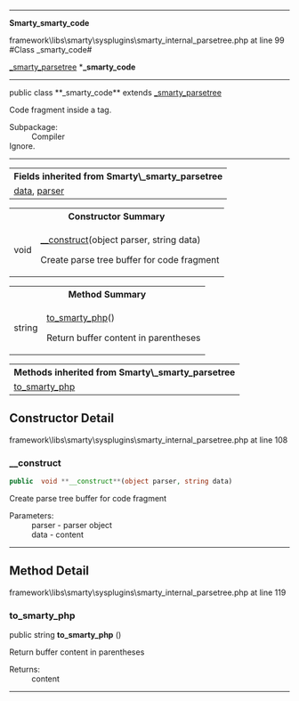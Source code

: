 
- - -

**Smarty\_smarty_code**
<div class="location">framework\libs\smarty\sysplugins\smarty_internal_parsetree.php at line 99</div>
#Class _smarty_code#

<a href="https://github.com/JeyDotC/Hirudo-docs/blob/master/smarty/_smarty_parsetree.html">_smarty_parsetree</a>
    ***_smarty_code**


- - -

<p class="signature">public  class **_smarty_code**
extends <a href="https://github.com/JeyDotC/Hirudo-docs/blob/master/smarty/_smarty_parsetree.html">_smarty_parsetree</a>

</p>

<div class="comment" id="overview_description"><p>Code fragment inside a tag.</p></div>

<dl>
<dt>Subpackage:</dt>
<dd>Compiler</dd>
<dt>Ignore.</dt>
</dl>

- - -

<table class="inherit">
<tr><th colspan="2">Fields inherited from Smarty\_smarty_parsetree</th></tr>
<tr><td><a href="https://github.com/JeyDotC/Hirudo-docs/blob/master/smarty/_smarty_parsetree.html#data">data</a>, <a href="https://github.com/JeyDotC/Hirudo-docs/blob/master/smarty/_smarty_parsetree.html#parser">parser</a></td></tr></table>

<table id="summary_constructor">
<tr><th colspan="2">Constructor Summary</th></tr>
<tr>
<td class="type"> void</td>
<td class="description"><p class="name"><a href="#__construct">__construct</a>(object parser, string data)</p><p class="description">Create parse tree buffer for code fragment</p></td>
</tr>
</table>

<table id="summary_method">
<tr><th colspan="2">Method Summary</th></tr>
<tr>
<td class="type">  string</td>
<td class="description"><p class="name"><a href="#to_smarty_php">to_smarty_php</a>()</p><p class="description">Return buffer content in parentheses</p></td>
</tr>
</table>

<table class="inherit">
<tr><th colspan="2">Methods inherited from Smarty\_smarty_parsetree</th></tr>
<tr><td><a href="https://github.com/JeyDotC/Hirudo-docs/blob/master/smarty/_smarty_parsetree.html#to_smarty_php()">to_smarty_php</a></td></tr></table>

<h2 id="detail_method">Constructor Detail</h2>
<div class="location">framework\libs\smarty\sysplugins\smarty_internal_parsetree.php at line 108</div>
<h3 id="__construct()">__construct</h3>

```php
public  void **__construct**(object parser, string data)
```
<div class="details">
<p>Create parse tree buffer for code fragment</p><dl>
<dt>Parameters:</dt>
<dd>parser - parser object</dd>
<dd>data - content</dd>
</dl>
</div>

- - -

<h2 id="detail_method">Method Detail</h2>
<div class="location">framework\libs\smarty\sysplugins\smarty_internal_parsetree.php at line 119</div>
<h3 id="to_smarty_php()">to_smarty_php</h3>

public  string **to_smarty_php** ()<div class="details">
<p>Return buffer content in parentheses</p><dl>
<dt>Returns:</dt>
<dd>content</dd>
</dl>
</div>

- - -

